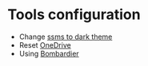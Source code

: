 # Tools configuration

- Change [ssms to dark theme](ssms.md)
- Reset [OneDrive](onedrive.md)
- Using [Bombardier](bombardier.md)
